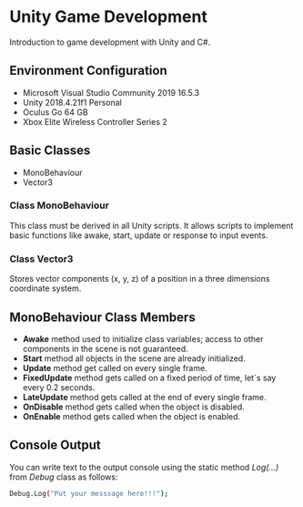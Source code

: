 # Unity Game Development
Introduction to game development with Unity and C#.

## Environment Configuration
* Microsoft Visual Studio Community 2019 16.5.3
* Unity 2018.4.21f1 Personal
* Oculus Go 64 GB
* Xbox Elite Wireless Controller Series 2

## Basic Classes
* MonoBehaviour
* Vector3

### Class MonoBehaviour
This class must be derived in all Unity scripts. It allows scripts to implement basic functions like awake, start, update or response to input events. 

### Class Vector3
Stores vector components (x, y, z) of a position in a three dimensions coordinate system.

## MonoBehaviour Class Members
- **Awake** method used to initialize class variables; access to other components in the scene is not guaranteed.
- **Start** method all objects in the scene are already initialized.
- **Update** method get called on every single frame.
- **FixedUpdate** method gets called on a fixed period of time, let´s say every 0.2 seconds.
- **LateUpdate** method gets called at the end of every single frame.
- **OnDisable** method gets called when the object is disabled.
- **OnEnable** method gets called when the object is enabled.

## Console Output
You can write text to the output console using the static method *Log(...)* from *Debug* class as follows:

```sh
Debug.Log("Put your messsage here!!!");
```
